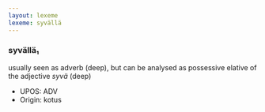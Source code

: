 ```yaml
---
layout: lexeme
lexeme: syvällä
---
```


###  syvällä₁

usually seen as adverb (deep), but can be analysed as possessive elative of the adjective *syvä* (deep)
* UPOS:  ADV
* Origin:  kotus

